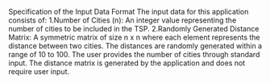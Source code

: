 Specification of the Input Data Format
The input data for this application consists of:
1.Number of Cities (n): An integer value representing the number of cities to be
included in the TSP.
2.Randomly Generated Distance Matrix: A symmetric matrix of size n x n where each
element represents the distance between two cities. The distances are randomly
generated within a range of 10 to 100.
The user provides the number of cities through standard input. The distance matrix
is generated by the application and does not require user input.
